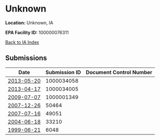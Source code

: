 # Unknown

**Location:** Unknown, IA

**EPA Facility ID:** 100000076311

[Back to IA Index](../../index.md)

## Submissions

| Date | Submission ID | Document Control Number |
|------|--------------|-------------------------|
| [2013-05-20](submissions/1000034058.md) | 1000034058 |  |
| [2013-04-17](submissions/1000034005.md) | 1000034005 |  |
| [2009-07-07](submissions/1000001349.md) | 1000001349 |  |
| [2007-12-26](submissions/50464.md) | 50464 |  |
| [2007-07-16](submissions/49051.md) | 49051 |  |
| [2004-06-18](submissions/33210.md) | 33210 |  |
| [1999-06-21](submissions/6048.md) | 6048 |  |
